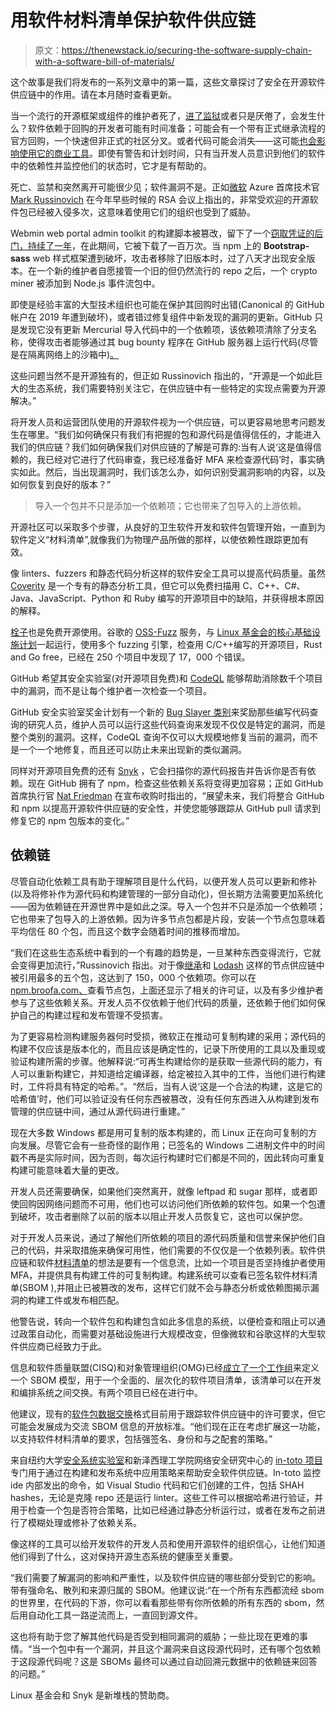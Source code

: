 # 用软件材料清单保护软件供应链

> 原文：<https://thenewstack.io/securing-the-software-supply-chain-with-a-software-bill-of-materials/>

这个故事是我们将发布的一系列文章中的第一篇，这些文章探讨了安全在开源软件供应链中的作用。请在本月随时查看更新。

当一个流行的开源框架或组件的维护者死了，[进了监狱](https://www.theregister.co.uk/2020/03/26/corejs_maintainer_jailed_code_release/)或者只是厌倦了，会发生什么？软件依赖于回购的开发者可能有时间准备；可能会有一个带有正式继承流程的官方回购，一个快速但非正式的社区分叉。或者代码可能会消失——这可能[也会影响使用它的商业工具](https://github.com/sethvargo/chef-sugar)。即使有警告和计划时间，只有当开发人员意识到他们的软件中的依赖性并监控他们的状态时，它才是有帮助的。

死亡、监禁和突然离开可能很少见；软件漏洞不是。正如[微软](https://www.microsoft.com/en-us/) Azure 首席技术官 [Mark Russinovich](https://twitter.com/markrussinovich) 在今年早些时候的 RSA 会议上指出的，非常受欢迎的开源软件包已经被入侵多次，这意味着使用它们的组织也受到了威胁。

Webmin web portal admin toolkit 的构建脚本被篡改，留下了一个[窃取凭证的后门，持续了一年](http://www.webmin.com/exploit.html)，在此期间，它被下载了一百万次。当 npm 上的 **Bootstrap-sass** web 样式框架遭到破坏，攻击者移除了旧版本时，过了八天才出现安全版本。在一个新的维护者自愿接管一个旧的但仍然流行的 repo 之后，一个 crypto miner 被添加到 Node.js 事件流包中。

即使是经验丰富的大型技术组织也可能在保护其回购时出错(Canonical 的 GitHub 帐户在 2019 年遭到破坏)，或者错过修复组件中新发现的漏洞的更新。GitHub 只是发现它没有更新 Mercurial 导入代码中的一个依赖项，该依赖项清除了分支名称，使得攻击者能够通过其 bug bounty 程序在 GitHub 服务器上运行代码(尽管是在隔离网络上的沙箱中)[。](https://github.blog/2020-03-25-six-years-of-the-github-security-bug-bounty-program/)

这些问题当然不是开源独有的，但正如 Russinovich 指出的，“开源是一个如此巨大的生态系统，我们需要特别关注它，在供应链中有一些特定的实现点需要为开源解决。”

将开发人员和运营团队使用的开源软件视为一个供应链，可以更容易地思考问题发生在哪里。“我们如何确保只有我们有把握的包和源代码是值得信任的，才能进入我们的供应链？我们如何确保我们对供应链的了解是可靠的:当有人说‘这是值得信赖的，我已经对它进行了代码审查，我已经准备好 MFA 来检查源代码’时，事实确实如此。然后，当出现漏洞时，我们该怎么办，如何识别受漏洞影响的内容，以及如何恢复到良好的版本？”

> 导入一个包并不只是添加一个依赖项；它也带来了包导入的上游依赖。

开源社区可以采取多个步骤，从良好的卫生软件开发和软件包管理开始，一直到为软件定义“材料清单”,就像我们为物理产品所做的那样，以使依赖性跟踪更加有效。

像 linters、fuzzers 和静态代码分析这样的软件安全工具可以提高代码质量。虽然 [Coverity](https://scan.coverity.com/) 是一个专有的静态分析工具，但它可以免费扫描用 C、C++、C#、Java、JavaScript、Python 和 Ruby 编写的开源项目中的缺陷，并获得根本原因的解释。

[栓子](/spot-bugs-as-you-code-with-embolds-ai-enabled-static-analysis-and-visualization-tool/)也是免费开源使用。谷歌的 [OSS-Fuzz](https://github.com/google/oss-fuzz) 服务，与 [Linux 基金会的核心基础设施计划](https://www.coreinfrastructure.org/)一起运行，使用多个 fuzzing 引擎，检查用 C/C++编写的开源项目，Rust and Go free，已经在 250 个项目中发现了 17，000 个错误。

GitHub 希望其安全实验室(对开源项目免费)和 [CodeQL](https://thenewstack.io/how-code-analytics-could-help-github-decipher-its-semantic-code-graph-of-open-source/) 能够帮助消除数千个项目中的漏洞，而不是让每个维护者一次检查一个项目。

GitHub 安全实验室奖金计划有一个新的 [Bug Slayer 类别](https://securitylab.github.com/bounties)来奖励那些编写代码查询的研究人员，维护人员可以运行这些代码查询来发现不仅仅是特定的漏洞，而是整个类别的漏洞。这样，CodeQL 查询不仅可以大规模地修复当前的漏洞，而不是一个一个地修复，而且还可以防止未来出现新的类似漏洞。

同样对开源项目免费的还有 [Snyk](https://snyk.io/plans/) ，它会扫描你的源代码报告并告诉你是否有依赖。现在 GitHub 拥有了 npm，检查这些依赖关系将变得更加容易；正如 GitHub 首席执行官 [Nat Friedman](https://twitter.com/natfriedman) 在宣布收购时指出的，“展望未来，我们将整合 GitHub 和 npm 以提高开源软件供应链的安全性，并使您能够跟踪从 GitHub pull 请求到修复它的 npm 包版本的变化。”

## 依赖链

尽管自动化依赖工具有助于理解项目是什么代码，以便开发人员可以更新和修补(以及将修补作为源代码和构建管理的一部分自动化)，但长期方法需要更加系统化——因为依赖链在开源世界中是如此之深。导入一个包并不只是添加一个依赖项；它也带来了包导入的上游依赖。因为许多节点包都是片段，安装一个节点包意味着平均信任 80 个包，而且这个数字会随着时间的推移而增加。

“我们在这些生态系统中看到的一个有趣的趋势是，一旦某种东西变得流行，它就会变得更加流行，”Russinovich 指出。对于像[继承](https://www.npmjs.com/package/inherits)和 [Lodash](https://www.npmjs.com/package/lodash) 这样的节点供应链中被引用最多的五个包，这达到了 150，000 个依赖项。你可以在[npm.broofa.com、](http://npm.broofa.com/)查看节点包，上面还显示了相关的许可证，以及有多少维护者参与了这些依赖关系。开发人员不仅依赖于他们代码的质量，还依赖于他们如何保护自己的构建过程和发布管理不受损害。

为了更容易检测构建服务器何时受损，微软正在推动可复制构建的采用；源代码的构建不仅应该是版本化的，而且应该是确定性的，记录下所使用的工具以及重现或验证构建所需的步骤。他解释说:“可再生构建给你的是获取一些源代码的能力，有人可以重新构建它，并知道给定编译器，给定被拉入其中的工件，当他们进行构建时，工件将具有特定的哈希。”。“然后，当有人说‘这是一个合法的构建，这是它的哈希值’时，他们可以验证没有任何东西被篡改，没有任何东西进入从构建到发布管理的供应链中间，通过从源代码进行重建。”

现在大多数 Windows 都是用可复制的版本构建的，而 Linux 正在向可复制的方向发展。尽管它会有一些奇怪的副作用；已签名的 Windows 二进制文件中的时间戳不再是实际时间，因为否则，每次运行构建时它们都是不同的，因此转向可重复构建可能意味着大量的更改。

开发人员还需要确保，如果他们突然离开，就像 leftpad 和 sugar 那样，或者即使回购因网络问题而不可用，他们也可以访问他们所依赖的软件包。如果一个包遭到破坏，攻击者删除了以前的版本以阻止开发人员恢复它，这也可以保护您。

对于开发人员来说，通过了解他们所依赖的项目的源代码质量和信誉来保护他们自己的代码，并采取措施来确保可用性，他们需要的不仅仅是一个依赖列表。软件供应链和软件[材料清单](https://www.ntia.gov/SBOM)的想法是要有一个信息流，比如一个项目是否坚持维护者使用 MFA，并提供具有构建工件的可复制构建。构建系统可以查看已签名软件材料清单(SBOM ),并阻止已被篡改的发布，这样它们就不会与静态分析或依赖图揭示漏洞的构建工件或发布相匹配。

他警告说，转向一个软件包和构建包含如此多信息的系统，以便检查和阻止可以通过政策自动化，而需要对基础设施进行大规模改变，但像微软和谷歌这样的大型软件供应商已经致力于此。

信息和软件质量联盟(CISQ)和对象管理组织(OMG)已经[成立了一个工作组](https://www.it-cisq.org/software-bill-of-materials)来定义一个 SBOM 模型，用于一个全面的、层次化的软件项目清单，该清单可以在开发和编排系统之间交换。有两个项目已经在进行中。

他建议，现有的[软件包数据交换](https://spdx.org/)格式目前用于跟踪软件供应链中的许可要求，但它可能会发展成为交流 SBOM 信息的开放标准。“他们现在正在考虑扩展这一功能，以支持软件材料清单的要求，包括强签名、身份和与之配套的策略。”

来自纽约大学[安全系统实验室](https://ssl.engineering.nyu.edu/)和新泽西理工学院网络安全研究中心的 [in-toto 项目](https://github.com/in-toto/in-toto)专门用于通过在构建和发布系统中应用策略来帮助安全软件供应链。In-toto 监控 ide 内部发出的命令，如 Visual Studio 代码和它们创建的工件，包括 SHAH hashes，无论是克隆 repo 还是运行 linter。这些工件可以根据哈希进行验证，并用于检查一个包是否符合策略，比如已经通过静态分析运行过，或者在发布之前进行了模糊处理或修补了依赖关系。

像这样的工具可以给开发软件的开发人员和使用开源软件的组织信心，让他们知道他们得到了什么，这对保持开源生态系统的健康至关重要。

“我们需要了解漏洞的影响和严重性，以及软件供应链的哪些部分受到它的影响。带有强命名、散列和来源归属的 SBOM。他建议说:“在一个所有东西都流经 sbom 的世界里，在代码的下游，你可以看看那些带有你所依赖的所有东西的 sbom，然后用自动化工具一路逆流而上，一直回到源文件。

这也将有助于您了解其他代码是否受到相同漏洞的威胁；一些比现在更难的事情。“当一个包中有一个漏洞，并且这个漏洞来自这段源代码时，还有哪个包依赖于这段源代码呢？这是 SBOMs 最终可以通过自动回溯元数据中的依赖链来回答的问题。”

Linux 基金会和 Snyk 是新堆栈的赞助商。

<svg xmlns:xlink="http://www.w3.org/1999/xlink" viewBox="0 0 68 31" version="1.1"><title>Group</title> <desc>Created with Sketch.</desc></svg>